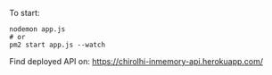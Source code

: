 To start:

```
nodemon app.js
# or
pm2 start app.js --watch
```

Find deployed API on:
https://chirolhi-inmemory-api.herokuapp.com/
